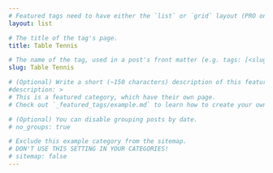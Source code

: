 ```yaml
---
# Featured tags need to have either the `list` or `grid` layout (PRO only).
layout: list

# The title of the tag's page.
title: Table Tennis

# The name of the tag, used in a post's front matter (e.g. tags: [<slug>]).
slug: Table Tennis

# (Optional) Write a short (~150 characters) description of this featured tag.
#description: >
# This is a featured category, which have their own page.
# Check out `_featured_tags/example.md` to learn how to create your own.

# (Optional) You can disable grouping posts by date.
# no_groups: true

# Exclude this example category from the sitemap.
# DON'T USE THIS SETTING IN YOUR CATEGORIES!
# sitemap: false
---
```

